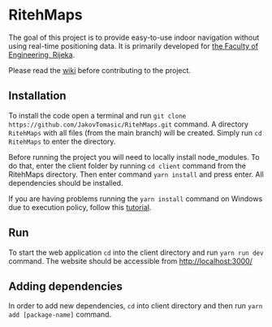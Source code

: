 # RitehMaps

The goal of this project is to provide easy-to-use indoor navigation without using real-time positioning data. It is primarily developed for [the Faculty of Engineering, Rijeka](http://www.riteh.uniri.hr/).

Please read the [wiki](https://github.com/JakovTomasic/RitehMaps/wiki) before contributing to the project.

## Installation

To install the code open a terminal and run `git clone https://github.com/JakovTomasic/RitehMaps.git` command. A directory `RitehMaps` with all files (from the main branch) will be created. Simply run `cd RitehMaps` to enter the directory.

Before running the project you will need to locally install node_modules. To do that, enter the client folder by running `cd client` command from the RitehMaps directory. Then enter command `yarn install` and press enter. All dependencies should be installed.

If you are having problems running the `yarn install` command on Windows due to execution policy, follow this [tutorial](https://bobbyhadz.com/blog/yarn-cannot-be-loaded-running-scripts-disabled).

## Run

To start the web application `cd` into the client directory and run `yarn run dev` command. The website should be accessible from [http://localhost:3000/](http://localhost:3000/)

## Adding dependencies

In order to add new dependencies, `cd` into client directory and then run `yarn add [package-name]` command.
